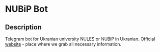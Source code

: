# NUBiP Bot

## Description

Telegram bot for Ukranian university NULES or NUBiP in Ukranian. [Official website](https://nubip.edu.ua) - place where we grab all necessary information.
